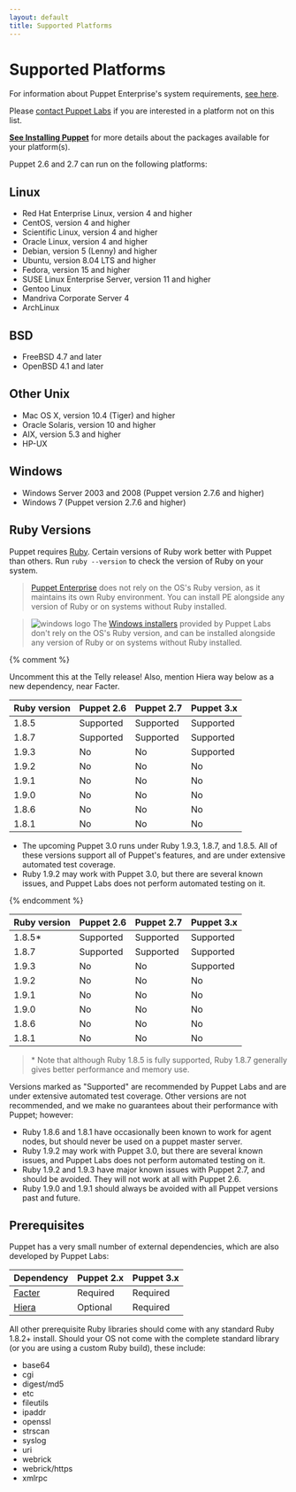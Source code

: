 ```yaml
---
layout: default
title: Supported Platforms
---
```


[pe2requirements]: /pe/2.5/install_system_requirements.html

Supported Platforms
===================

For information about Puppet Enterprise's system requirements, [see here][pe2requirements].

Please [contact Puppet Labs](http://puppetlabs.com/contact/) if you are interested in a platform not on this list.

**[See Installing Puppet](/guides/installation.html)** for more details about the packages available for your platform(s).

Puppet 2.6 and 2.7 can run on the following platforms: 

Linux
-----

- Red Hat Enterprise Linux, version 4 and higher
- CentOS, version 4 and higher
- Scientific Linux, version 4 and higher
- Oracle Linux, version 4 and higher
- Debian, version 5 (Lenny) and higher
- Ubuntu, version 8.04 LTS and higher
- Fedora, version 15 and higher
- SUSE Linux Enterprise Server, version 11 and higher
- Gentoo Linux
- Mandriva Corporate Server 4 <!-- Version not checked recently -->
- ArchLinux

BSD
---

- FreeBSD 4.7 and later <!-- Version not checked recently -->
- OpenBSD 4.1 and later <!-- Version not checked recently -->

Other Unix
----------

- Mac OS X, version 10.4 (Tiger) and higher
- Oracle Solaris, version 10 and higher
- AIX, version 5.3 and higher
- HP-UX

Windows
-------

- Windows Server 2003 and 2008 (Puppet version 2.7.6 and higher)
- Windows 7 (Puppet version 2.7.6 and higher)

Ruby Versions
-----

Puppet requires [Ruby](http://www.ruby-lang.org/en/). Certain versions of Ruby work better with Puppet than others. Run `ruby --version` to check the version of Ruby on your system.

> [Puppet Enterprise](/pe/) does not rely on the OS's Ruby version, as it maintains its own Ruby environment. You can install PE alongside any version of Ruby or on systems without Ruby installed.

> ![windows logo](/images/windows-logo-small.jpg) The [Windows installers](http://downloads.puppetlabs.com/windows) provided by Puppet Labs don't rely on the OS's Ruby version, and can be installed alongside any version of Ruby or on systems without Ruby installed.

{% comment %}

Uncomment this at the Telly release! Also, mention Hiera way below as a new dependency, near Facter.

Ruby version | Puppet 2.6 | Puppet 2.7 | Puppet 3.x
-------------|------------|------------|-----------
1.8.5        | Supported  | Supported  | Supported
1.8.7        | Supported  | Supported  | Supported
1.9.3        | No         | No         | Supported
1.9.2        | No         | No         | No
1.9.1        | No         | No         | No
1.9.0        | No         | No         | No
1.8.6        | No         | No         | No
1.8.1        | No         | No         | No

* The upcoming Puppet 3.0 runs under Ruby 1.9.3, 1.8.7, and 1.8.5. All of these versions support all of Puppet's features, and are under extensive automated test coverage. 
* Ruby 1.9.2 may work with Puppet 3.0, but there are several known issues, and Puppet Labs does not perform automated testing on it.

{% endcomment %}

Ruby version | Puppet 2.6 | Puppet 2.7 | Puppet 3.x
-------------|------------|------------|-----------
1.8.5\*      | Supported  | Supported  | Supported
1.8.7        | Supported  | Supported  | Supported
1.9.3        | No         | No         | Supported
1.9.2        | No         | No         | No
1.9.1        | No         | No         | No
1.9.0        | No         | No         | No
1.8.6        | No         | No         | No
1.8.1        | No         | No         | No

> \* Note that although Ruby 1.8.5 is fully supported, Ruby 1.8.7 generally gives better performance and memory use.

Versions marked as "Supported" are recommended by Puppet Labs and are under extensive automated test coverage. Other versions are not recommended, and we make no guarantees about their performance with Puppet; however:

* Ruby 1.8.6 and 1.8.1 have occasionally been known to work for agent nodes, but should never be used on a puppet master server.
* Ruby 1.9.2 may work with Puppet 3.0, but there are several known issues, and Puppet Labs does not perform automated testing on it.
* Ruby 1.9.2 and 1.9.3 have major known issues with Puppet 2.7, and should be avoided. They will not work at all with Puppet 2.6.
* Ruby 1.9.0 and 1.9.1 should always be avoided with all Puppet versions past and future.


Prerequisites
-----

Puppet has a very small number of external dependencies, which are also developed by Puppet Labs:

Dependency | Puppet 2.x | Puppet 3.x
-----------|------------|-----------
[Facter][] | Required   | Required
[Hiera][]  | Optional   | Required

[Facter]: http://www.puppetlabs.com/projects/facter/index.html
[Hiera]: https://github.com/puppetlabs/hiera

All other prerequisite Ruby libraries should come with any standard Ruby 1.8.2+ install.  Should your OS not come with the complete standard library (or you are using a custom Ruby build), these include:

* base64
* cgi
* digest/md5
* etc
* fileutils
* ipaddr
* openssl
* strscan
* syslog
* uri
* webrick
* webrick/https
* xmlrpc

